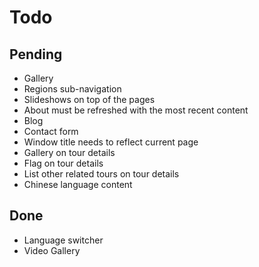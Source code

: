 # Todo

## Pending

- Gallery
- Regions sub-navigation
- Slideshows on top of the pages
- About must be refreshed with the most recent content
- Blog
- Contact form
- Window title needs to reflect current page
- Gallery on tour details
- Flag on tour details
- List other related tours on tour details
- Chinese language content

## Done

- Language switcher
- Video Gallery
